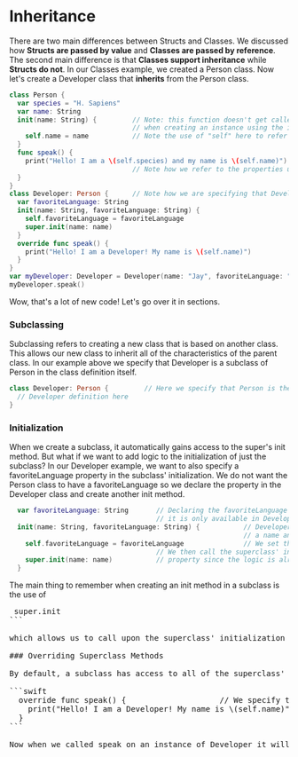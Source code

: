 # Inheritance

There are two main differences between Structs and Classes. We discussed how **Structs are passed by value** and **Classes are passed by reference**. The second main difference is that **Classes support inheritance** while **Structs do not**. In our Classes example, we created a Person class. Now let's create a Developer class that **inherits** from the Person class.

```swift
class Person {
  var species = "H. Sapiens"
  var name: String
  init(name: String) {         // Note: this function doesn't get called explicitly.  It is called 
                               // when creating an instance using the initialization syntax -- "Person()"
    self.name = name           // Note the use of "self" here to refer to the name property
  }
  func speak() {
    print("Hello! I am a \(self.species) and my name is \(self.name)") 
                               // Note how we refer to the properties using "self"
  }
}
class Developer: Person {      // Note how we are specifying that Developer will inherit from Person
  var favoriteLanguage: String
  init(name: String, favoriteLanguage: String) {
    self.favoriteLanguage = favoriteLanguage
    super.init(name: name)
  }
  override func speak() {
    print("Hello! I am a Developer! My name is \(self.name)")  
  }
}
var myDeveloper: Developer = Developer(name: "Jay", favoriteLanguage: "Swift")
myDeveloper.speak()
```

Wow, that's a lot of new code! Let's go over it in sections.

### Subclassing

Subclassing refers to creating a new class that is based on another class. This allows our new class to inherit all of the characteristics of the parent class. In our example above we specify that Developer is a subclass of Person in the class definition itself.

```swift
class Developer: Person {         // Here we specify that Person is the "Superclass"
  // Developer definition here
}
```

### Initialization

When we create a subclass, it automatically gains access to the super's init method. But what if we want to add logic to the initialization of just the subclass? In our Developer example, we want to also specify a favoriteLanguage property in the subclass' initialization. We do not want the Person class to have a favoriteLanguage so we declare the property in the Developer class and create another init method.

```swift
  var favoriteLanguage: String       // Declaring the favoriteLanguage property in Developer means that
                                     // it is only available in Developer and Developer's subclasses.
  init(name: String, favoriteLanguage: String) {           // Developer's init method takes in
                                                           // a name and a favoriteLanguage.
    self.favoriteLanguage = favoriteLanguage               // We set the favoriteLanguage property.
                                     // We then call the superclass' init method and pass it the name
    super.init(name: name)           // property since the logic is already written in Person's init.
  }
```

The main thing to remember when creating an init method in a subclass is the use of

<pre> super.init
```

which allows us to call upon the superclass' initialization method.

### Overriding Superclass Methods

By default, a subclass has access to all of the superclass' methods and properties. However, what if we wanted to override a particular method's functionality. Fortunately Swift allows us to prefix a method name with the override keyword to specify that we will be overriding the default superclass functionality. Let's see this in action:

```swift
  override func speak() {                    // We specify that we are overriding the speak function.
    print("Hello! I am a Developer! My name is \(self.name)")  
  }
```

Now when we called speak on an instance of Developer it will run the Developer's speak function rather than the superclass speak function.